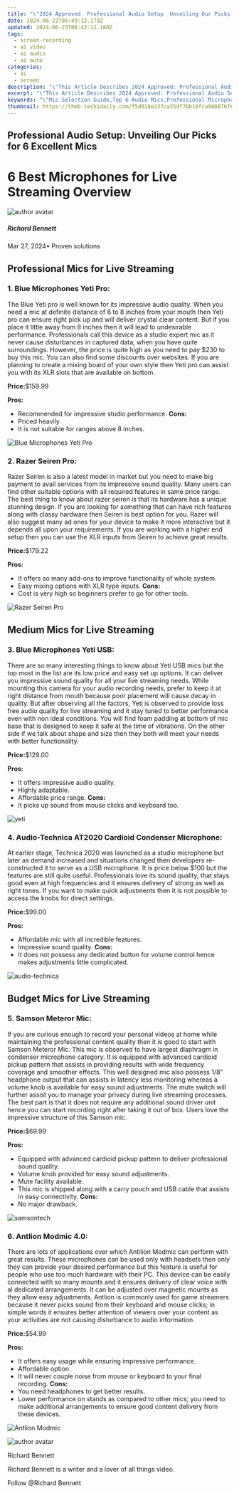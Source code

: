 ```yaml
---
title: "\"2024 Approved  Professional Audio Setup  Unveiling Our Picks for 6 Excellent Mics\""
date: 2024-06-22T08:43:12.179Z
updated: 2024-06-23T08:43:12.180Z
tags: 
  - screen-recording
  - ai video
  - ai audio
  - ai auto
categories: 
  - ai
  - screen
description: "\"This Article Describes 2024 Approved: Professional Audio Setup: Unveiling Our Picks for 6 Excellent Mics\""
excerpt: "\"This Article Describes 2024 Approved: Professional Audio Setup: Unveiling Our Picks for 6 Excellent Mics\""
keywords: "\"Mic Selection Guide,Top 6 Audio Mics,Professional Microphones,Best Microphones Review,Audio Setup Essentials,High-Quality Mics Choice,Excellent Audio Pick List\""
thumbnail: https://thmb.techidaily.com/f5d018e237ca35df7bb16fca986876f6ddcdb7436b36eba79522a3c2c30bdf0b.jpg
---
```


## Professional Audio Setup: Unveiling Our Picks for 6 Excellent Mics

# 6 Best Microphones for Live Streaming Overview

![author avatar](https://images.wondershare.com/filmora/article-images/richard-bennett.jpg)

##### Richard Bennett

 Mar 27, 2024• Proven solutions

## Professional Mics for Live Streaming

### 1. Blue Microphones Yeti Pro:

 The Blue Yeti pro is well known for its impressive audio quality. When you need a mic at definite distance of 6 to 8 inches from your mouth then Yeti pro can ensure right pick up and will deliver crystal clear content. But if you place it little away from 8 inches then it will lead to undesirable performance. Professionals call this device as a studio expert mic as it never cause disturbances in captured data, when you have quite surroundings. However, the price is quite high as you need to pay $230 to buy this mic. You can also find some discounts over websites. If you are planning to create a mixing board of your own style then Yeti pro can assist you with its XLR slots that are available on bottom.

**Price:**$159.99

**Pros:**

* Recommended for impressive studio performance.
**Cons:**
* Priced heavily.
* It is not suitable for ranges above 8 inches.

![Blue Microphones Yeti Pro](https://images.wondershare.com/filmora/article-images/blue-yeti-pro.jpg)

### 2. Razer Seiren Pro:

 Razer Seiren is also a latest model in market but you need to make big payment to avail services from its impressive sound quality. Many users can find other suitable options with all required features in same price range. The best thing to know about razer seiren is that its hardware has a unique stunning design. If you are looking for something that can have rich features along with classy hardware then Seiren is best option for you. Razer will also suggest many ad ones for your device to make it more interactive but it depends all upon your requirements. If you are working with a higher end setup then you can use the XLR inputs from Seiren to achieve great results.

**Price:**$179.22

**Pros:**

* It offers so many add-ons to improve functionality of whole system.
* Easy mixing options with XLR type inputs.
**Cons:**
* Cost is very high so beginners prefer to go for other tools.

![Razer Seiren Pro](https://images.wondershare.com/filmora/article-images/razer-seiren-pro.jpg)

## Medium Mics for Live Streaming

### 3. Blue Microphones Yeti USB:

 There are so many interesting things to know about Yeti USB mics but the top most in the list are its low price and easy set up options. It can deliver you impressive sound quality for all your live streaming needs. While mounting this camera for your audio recording needs, prefer to keep it at right distance from mouth because poor placement will cause decay in quality. But after observing all the factors, Yeti is observed to provide loss free audio quality for live streaming and it stay tuned to better performance even with non ideal conditions. You will find foam padding at bottom of mic base that is designed to keep it safe at the time of vibrations. On the other side if we talk about shape and size then they both will meet your needs with better functionality.

**Price:**$129.00

**Pros:**

* It offers impressive audio quality.
* Highly adaptable.
* Affordable price range.
**Cons:**
* It picks up sound from mouse clicks and keyboard too.

![yeti](https://images.wondershare.com/filmora/article-images/yeti.jpg)

### 4. Audio-Technica AT2020 Cardioid Condenser Microphone:

 At earlier stage, Technica 2020 was launched as a studio microphone but later as demand increased and situations changed then developers re-constructed it to serve as a USB microphone. It is price below $100 but the features are still quite useful. Professionals love its sound quality, that stays good even at high frequencies and it ensures delivery of strong as well as right tones. If you want to make quick adjustments then it is not possible to access the knobs for direct settings.

**Price:**$99.00

**Pros:**

* Affordable mic with all incredible features.
* Impressive sound quality.
**Cons:**
* It does not possess any dedicated button for volume control hence makes adjustments little complicated.

![audio-technica](https://images.wondershare.com/filmora/article-images/audio-technica.jpg)

## Budget Mics for Live Streaming

### 5. Samson Meteror Mic:

 If you are curious enough to record your personal videos at home while maintaining the professional content quality then it is good to start with Samson Meteror Mic. This mic is observed to have largest diaphragm in condenser microphone category. It is equipped with advanced cardioid pickup pattern that assists in providing results with wide frequency coverage and smoother effects. This well designed mic also possess 1/8” headphone output that can assists in latency less monitoring whereas a volume knob is available for easy sound adjustments. The mute switch will further assist you to manage your privacy during live streaming processes. The best part is that it does not require any additional sound driver unit hence you can start recording right after taking it out of box. Users love the impressive structure of this Samson mic.

**Price:**$69.99

**Pros:**

* Equipped with advanced cardioid pickup pattern to deliver professional sound quality.
* Volume knob provided for easy sound adjustments.
* Mute facility available.
* This mic is shipped along with a carry pouch and USB cable that assists in easy connectivity.
**Cons:**
* No major drawback.

![samsontech](https://images.wondershare.com/filmora/article-images/samsontech.jpg)

### 6. Antlion Modmic 4.0:

 There are lots of applications over which Antilion Modmic can perform with great results. These microphones can be used only with headsets then only they can provide your desired performance but this feature is useful for people who use too much hardware with their PC. This device can be easily connected with so many mounts and it ensures delivery of clear voice with al dedicated arrangements. It can be adjusted over magnetic mounts as they allow easy adjustments. Antlion is commonly used for game streamers because it never picks sound from their keyboard and mouse clicks; in simple words it ensures better attention of viewers over your content as your activities are not causing disturbance to audio information.

**Price:**$54.99

**Pros:**

* It offers easy usage while ensuring impressive performance.
* Affordable option.
* It will never couple noise from mouse or keyboard to your final recording.
**Cons:**
* You need headphones to get better results.
* Lower performance on stands as compared to other mics; you need to make additional arrangements to ensure good content delivery from these devices.

![Antlion Modmic](https://images.wondershare.com/filmora/article-images/antlion-modmic.jpg)

![author avatar](https://images.wondershare.com/filmora/article-images/richard-bennett.jpg)

Richard Bennett

Richard Bennett is a writer and a lover of all things video.

Follow @Richard Bennett


<ins class="adsbygoogle"
     style="display:block"
     data-ad-format="autorelaxed"
     data-ad-client="ca-pub-7571918770474297"
     data-ad-slot="1223367746"></ins>



<ins class="adsbygoogle"
     style="display:block"
     data-ad-client="ca-pub-7571918770474297"
     data-ad-slot="8358498916"
     data-ad-format="auto"
     data-full-width-responsive="true"></ins>



